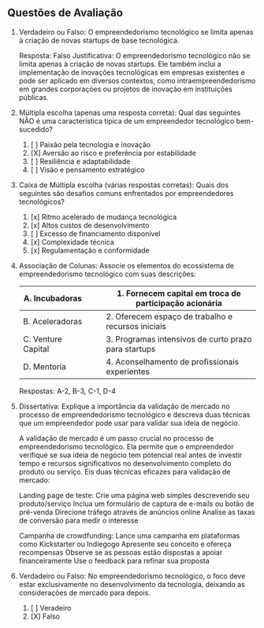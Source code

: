 ## Questões de Avaliação

1. Verdadeiro ou Falso: O empreendedorismo tecnológico se limita apenas à criação de novas startups de base tecnológica.

   Resposta: Falso
   Justificativa: O empreendedorismo tecnológico não se limita apenas à criação de novas startups. Ele também inclui a implementação de inovações tecnológicas em empresas existentes e pode ser aplicado em diversos contextos, como intraempreendedorismo em grandes corporações ou projetos de inovação em instituições públicas.

2. Múltipla escolha (apenas uma resposta correta): Qual das seguintes NÃO é uma característica típica de um empreendedor tecnológico bem-sucedido?

   1. [ ] Paixão pela tecnologia e inovação
   2. [X] Aversão ao risco e preferência por estabilidade
   3. [ ] Resiliência e adaptabilidade
   4. [ ] Visão e pensamento estratégico

   
3. Caixa de Múltipla escolha (várias respostas corretas): Quais dos seguintes são desafios comuns enfrentados por empreendedores tecnológicos?

   1. [x] Ritmo acelerado de mudança tecnológica
   2. [x] Altos custos de desenvolvimento
   3. [ ] Excesso de financiamento disponível
   4. [x] Complexidade técnica
   5. [x] Regulamentação e conformidade

   
4. Associação de Colunas: Associe os elementos do ecossistema de empreendedorismo tecnológico com suas descrições:

   | A. Incubadoras     |      |      | 1. Fornecem capital em troca de participação acionária |
   | ------------------ | ---- | ---- | ------------------------------------------------------ |
   | B. Aceleradoras    |      |      | 2. Oferecem espaço de trabalho e recursos iniciais     |
   | C. Venture Capital |      |      | 3. Programas intensivos de curto prazo para startups   |
   | D. Mentoria        |      |      | 4. Aconselhamento de profissionais experientes         |

   Respostas: A-2, B-3, C-1, D-4
   
5. Dissertativa: Explique a importância da validação de mercado no processo de empreendedorismo tecnológico e descreva duas técnicas que um empreendedor pode usar para validar sua ideia de negócio.

     A validação de mercado é um passo crucial no processo de empreendedorismo tecnológico. Ela permite que o empreendedor verifique se sua ideia de negócio tem potencial real antes de investir tempo e recursos significativos no desenvolvimento completo       do produto ou serviço. Eis duas técnicas eficazes para validação de mercado:

   Landing page de teste:
        Crie uma página web simples descrevendo seu produto/serviço
        Inclua um formulário de captura de e-mails ou botão de pré-venda
        Direcione tráfego através de anúncios online
        Analise as taxas de conversão para medir o interesse

   Campanha de crowdfunding:
        Lance uma campanha em plataformas como Kickstarter ou Indiegogo
        Apresente seu conceito e ofereça recompensas
        Observe se as pessoas estão dispostas a apoiar financeiramente
        Use o feedback para refinar sua proposta
  
6. Verdadeiro ou Falso: No empreendedorismo tecnológico, o foco deve estar exclusivamente no desenvolvimento da tecnologia, deixando as considerações de mercado para depois.

   1. [ ] Veradeiro
   2. [X] Falso

 
